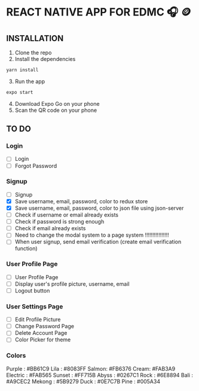 # REACT NATIVE APP FOR EDMC 🎧 🪙

## INSTALLATION

1. Clone the repo
2. Install the dependencies

```bash
yarn install
```

3. Run the app

```bash
expo start
```

4. Download Expo Go on your phone
5. Scan the QR code on your phone

## TO DO

### Login

- [ ] Login
- [ ] Forgot Password

### Signup

- [ ] Signup
- [x] Save username, email, password, color to redux store
- [x] Save username, email, password, color to json file using json-server
- [ ] Check if username or email already exists
- [ ] Check if password is strong enough
- [ ] Check if email already exists
- [ ] Need to change the modal system to a page system !!!!!!!!!!!!!!!!
- [ ] When user signup, send email verification (create email verification function)

### User Profile Page

- [ ] User Profile Page
- [ ] Display user's profile picture, username, email
- [ ] Logout button

### User Settings Page

- [ ] Edit Profile Picture
- [ ] Change Password Page
- [ ] Delete Account Page
- [ ] Color Picker for theme

### Colors

Purple : #BB61C9
Lila : #8083FF
Salmon: #FB6376
Cream: #FAB3A9
Electric : #FAB565
Sunset : #FF715B
Abyss : #0267C1
Rock : #6E8894
Bali : #A9CEC2
Mekong : #5B9279
Duck : #0E7C7B
Pine : #005A34
